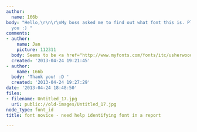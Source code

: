 ```yaml
---
author:
  name: 166b
body: "Hello,\r\n\r\nMy boss asked me to find out what font this is. Please help?\r\n\r\n[img:sites/default/files/old-images/Untitled_5131.jpg]\r\n\r\nThank
  you :) "
comments:
- author:
    name: Jan
    picture: 112311
  body: Seems to be <a href="http://www.myfonts.com/fonts/itc/usherwood/">ITC Usherwood</a>.
  created: '2013-04-24 19:21:45'
- author:
    name: 166b
  body: 'Thank you! :D '
  created: '2013-04-24 19:27:29'
date: '2013-04-24 18:48:50'
files:
- filename: Untitled_17.jpg
  uri: public://old-images/Untitled_17.jpg
node_type: font_id
title: font novice - need help identifying font in a report

---
```

